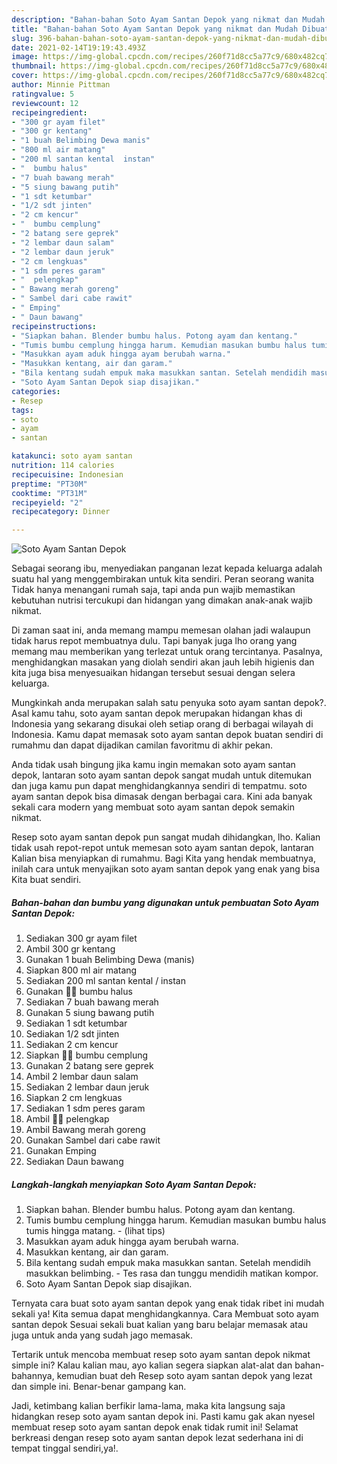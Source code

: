 ```yaml
---
description: "Bahan-bahan Soto Ayam Santan Depok yang nikmat dan Mudah Dibuat"
title: "Bahan-bahan Soto Ayam Santan Depok yang nikmat dan Mudah Dibuat"
slug: 396-bahan-bahan-soto-ayam-santan-depok-yang-nikmat-dan-mudah-dibuat
date: 2021-02-14T19:19:43.493Z
image: https://img-global.cpcdn.com/recipes/260f71d8cc5a77c9/680x482cq70/soto-ayam-santan-depok-foto-resep-utama.jpg
thumbnail: https://img-global.cpcdn.com/recipes/260f71d8cc5a77c9/680x482cq70/soto-ayam-santan-depok-foto-resep-utama.jpg
cover: https://img-global.cpcdn.com/recipes/260f71d8cc5a77c9/680x482cq70/soto-ayam-santan-depok-foto-resep-utama.jpg
author: Minnie Pittman
ratingvalue: 5
reviewcount: 12
recipeingredient:
- "300 gr ayam filet"
- "300 gr kentang"
- "1 buah Belimbing Dewa manis"
- "800 ml air matang"
- "200 ml santan kental  instan"
- "  bumbu halus"
- "7 buah bawang merah"
- "5 siung bawang putih"
- "1 sdt ketumbar"
- "1/2 sdt jinten"
- "2 cm kencur"
- "  bumbu cemplung"
- "2 batang sere geprek"
- "2 lembar daun salam"
- "2 lembar daun jeruk"
- "2 cm lengkuas"
- "1 sdm peres garam"
- "  pelengkap"
- " Bawang merah goreng"
- " Sambel dari cabe rawit"
- " Emping"
- " Daun bawang"
recipeinstructions:
- "Siapkan bahan. Blender bumbu halus. Potong ayam dan kentang."
- "Tumis bumbu cemplung hingga harum. Kemudian masukan bumbu halus tumis hingga matang.           (lihat tips)"
- "Masukkan ayam aduk hingga ayam berubah warna."
- "Masukkan kentang, air dan garam."
- "Bila kentang sudah empuk maka masukkan santan. Setelah mendidih masukkan belimbing. Tes rasa dan tunggu mendidih matikan kompor."
- "Soto Ayam Santan Depok siap disajikan."
categories:
- Resep
tags:
- soto
- ayam
- santan

katakunci: soto ayam santan 
nutrition: 114 calories
recipecuisine: Indonesian
preptime: "PT30M"
cooktime: "PT31M"
recipeyield: "2"
recipecategory: Dinner

---
```



![Soto Ayam Santan Depok](https://img-global.cpcdn.com/recipes/260f71d8cc5a77c9/680x482cq70/soto-ayam-santan-depok-foto-resep-utama.jpg)

Sebagai seorang ibu, menyediakan panganan lezat kepada keluarga adalah suatu hal yang menggembirakan untuk kita sendiri. Peran seorang  wanita Tidak hanya menangani rumah saja, tapi anda pun wajib memastikan kebutuhan nutrisi tercukupi dan hidangan yang dimakan anak-anak wajib nikmat.

Di zaman  saat ini, anda memang mampu memesan olahan jadi walaupun tidak harus repot membuatnya dulu. Tapi banyak juga lho orang yang memang mau memberikan yang terlezat untuk orang tercintanya. Pasalnya, menghidangkan masakan yang diolah sendiri akan jauh lebih higienis dan kita juga bisa menyesuaikan hidangan tersebut sesuai dengan selera keluarga. 



Mungkinkah anda merupakan salah satu penyuka soto ayam santan depok?. Asal kamu tahu, soto ayam santan depok merupakan hidangan khas di Indonesia yang sekarang disukai oleh setiap orang di berbagai wilayah di Indonesia. Kamu dapat memasak soto ayam santan depok buatan sendiri di rumahmu dan dapat dijadikan camilan favoritmu di akhir pekan.

Anda tidak usah bingung jika kamu ingin memakan soto ayam santan depok, lantaran soto ayam santan depok sangat mudah untuk ditemukan dan juga kamu pun dapat menghidangkannya sendiri di tempatmu. soto ayam santan depok bisa dimasak dengan berbagai cara. Kini ada banyak sekali cara modern yang membuat soto ayam santan depok semakin nikmat.

Resep soto ayam santan depok pun sangat mudah dihidangkan, lho. Kalian tidak usah repot-repot untuk memesan soto ayam santan depok, lantaran Kalian bisa menyiapkan di rumahmu. Bagi Kita yang hendak membuatnya, inilah cara untuk menyajikan soto ayam santan depok yang enak yang bisa Kita buat sendiri.

<!--inarticleads1-->

##### Bahan-bahan dan bumbu yang digunakan untuk pembuatan Soto Ayam Santan Depok:

1. Sediakan 300 gr ayam filet
1. Ambil 300 gr kentang
1. Gunakan 1 buah Belimbing Dewa (manis)
1. Siapkan 800 ml air matang
1. Sediakan 200 ml santan kental / instan
1. Gunakan  🧄🧄 bumbu halus
1. Sediakan 7 buah bawang merah
1. Gunakan 5 siung bawang putih
1. Sediakan 1 sdt ketumbar
1. Sediakan 1/2 sdt jinten
1. Sediakan 2 cm kencur
1. Siapkan  🧄🧄 bumbu cemplung
1. Gunakan 2 batang sere geprek
1. Ambil 2 lembar daun salam
1. Sediakan 2 lembar daun jeruk
1. Siapkan 2 cm lengkuas
1. Sediakan 1 sdm peres garam
1. Ambil  🧄🧄 pelengkap
1. Ambil  Bawang merah goreng
1. Gunakan  Sambel dari cabe rawit
1. Gunakan  Emping
1. Sediakan  Daun bawang




<!--inarticleads2-->

##### Langkah-langkah menyiapkan Soto Ayam Santan Depok:

1. Siapkan bahan. Blender bumbu halus. Potong ayam dan kentang.
1. Tumis bumbu cemplung hingga harum. Kemudian masukan bumbu halus tumis hingga matang. -           (lihat tips)
1. Masukkan ayam aduk hingga ayam berubah warna.
1. Masukkan kentang, air dan garam.
1. Bila kentang sudah empuk maka masukkan santan. Setelah mendidih masukkan belimbing. - Tes rasa dan tunggu mendidih matikan kompor.
1. Soto Ayam Santan Depok siap disajikan.




Ternyata cara buat soto ayam santan depok yang enak tidak ribet ini mudah sekali ya! Kita semua dapat menghidangkannya. Cara Membuat soto ayam santan depok Sesuai sekali buat kalian yang baru belajar memasak atau juga untuk anda yang sudah jago memasak.

Tertarik untuk mencoba membuat resep soto ayam santan depok nikmat simple ini? Kalau kalian mau, ayo kalian segera siapkan alat-alat dan bahan-bahannya, kemudian buat deh Resep soto ayam santan depok yang lezat dan simple ini. Benar-benar gampang kan. 

Jadi, ketimbang kalian berfikir lama-lama, maka kita langsung saja hidangkan resep soto ayam santan depok ini. Pasti kamu gak akan nyesel membuat resep soto ayam santan depok enak tidak rumit ini! Selamat berkreasi dengan resep soto ayam santan depok lezat sederhana ini di tempat tinggal sendiri,ya!.

